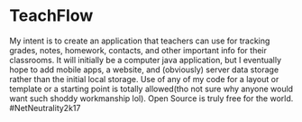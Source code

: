 # TeachFlow
My intent is to create an application that teachers can use for tracking grades, notes, homework, contacts, and other important info for their classrooms. 
It will initially be a computer java application, but I eventually hope to add mobile apps, a website, and (obviously) server data storage rather than the initial local storage. 
Use of any of my code for a layout or template or a starting point is totally allowed(tho not sure why anyone would want such shoddy workmanship lol). Open Source is truly free for the world. #NetNeutrality2k17
